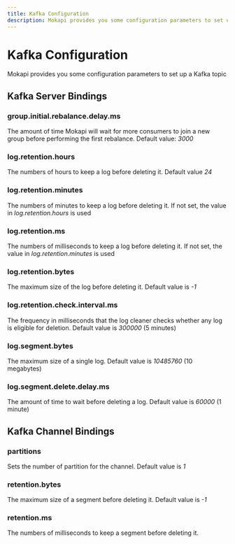 ```yaml
---
title: Kafka Configuration
description: Mokapi provides you some configuration parameters to set up a Kafka topic
---
```

# Kafka Configuration

Mokapi provides you some configuration parameters to set up a Kafka topic

## Kafka Server Bindings

### group.initial.rebalance.delay.ms
The amount of time Mokapi will wait for more consumers to join a new group before performing the first rebalance. Default value: *3000*

### log.retention.hours
The numbers of hours to keep a log before deleting it. Default value *24*

### log.retention.minutes
The numbers of minutes to keep a log before deleting it. If not set, the value in *log.retention.hours* is used

### log.retention.ms
The numbers of milliseconds to keep a log before deleting it. If not set, the value in *log.retention.minutes* is used

### log.retention.bytes
The maximum size of the log before deleting it. Default value is *-1*

### log.retention.check.interval.ms
The frequency in milliseconds that the log cleaner checks whether any log is eligible for deletion. Default value is *300000* (5 minutes)

### log.segment.bytes
The maximum size of a single log. Default value is *10485760* (10 megabytes)

### log.segment.delete.delay.ms
The amount of time to wait before deleting a log. Default value is *60000* (1 minute)

## Kafka Channel Bindings

### partitions
Sets the number of partition for the channel. Default value is *1*

### retention.bytes
The maximum size of a segment before deleting it. Default value is *-1*

### retention.ms
The numbers of milliseconds to keep a segment before deleting it.